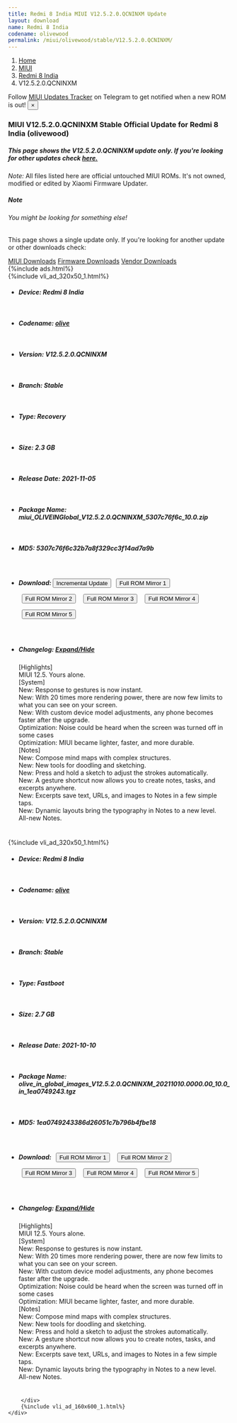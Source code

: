 ```yaml
---
title: Redmi 8 India MIUI V12.5.2.0.QCNINXM Update
layout: download
name: Redmi 8 India
codename: olivewood
permalink: /miui/olivewood/stable/V12.5.2.0.QCNINXM/
---
```

<nav aria-label="breadcrumb">
    <ol class="breadcrumb">
        <li class="breadcrumb-item"><a href="/">Home</a></li>
        <li class="breadcrumb-item"><a href="/miui/">MIUI</a></li>
        <li class="breadcrumb-item"><a href="/miui/olivewood/">Redmi 8 India</a></li>
        <li class="breadcrumb-item active" aria-current="page">V12.5.2.0.QCNINXM</li>
    </ol>
</nav>
<div class="alert alert-primary alert-dismissible fade show" role="alert">
    Follow <a href="https://t.me/MIUIUpdatesTracker" class="alert-link">MIUI Updates Tracker</a> on Telegram to get
    notified when a new ROM is out!
    <button type="button" class="close" data-dismiss="alert" aria-label="Close">
        <span aria-hidden="true">&times;</span>
    </button>
</div>
<div class="col-12 mx-auto">
    <h3 class="title bg-light p-2 rounded">MIUI V12.5.2.0.QCNINXM Stable Official Update for Redmi 8 India (olivewood)</h3>
    <h5>This page shows the V12.5.2.0.QCNINXM update only. If you're looking for other updates check
        <a href="/miui/olivewood/">here.</a></h5>
    <p><i>Note: </i>All files listed here are official untouched MIUI ROMs.
        It's not owned, modified or edited by Xiaomi Firmware Updater.</p>
    <div class="card">
        <div class="card-body">
            <h5 class="card-title">Note</h5>
            <h6 class="card-subtitle mb-2 text-muted">You might be looking for something else!</h6>
            <p class="card-text">This page shows a single update only.
                If you're looking for another update or other downloads check:</p>
            <a href="/miui/" class="card-link">MIUI Downloads</a>
            <a href="/firmware/" class="card-link">Firmware Downloads</a>
            <a href="/vendor/" class="card-link">Vendor Downloads</a>
        </div>
    </div>
    {%include ads.html%}
    <div class="row justify-content-center">
        <div class="col-10" id="downloads">
                    <div class="card card-body">
            {%include vli_ad_320x50_1.html%}
            <ul class="list-unstyled">
                <li style="padding-bottom: 10px;">
                    <h5><b>Device: </b>Redmi 8 India</h5>
                </li>
                <li style="padding-bottom: 10px;">
                    <h5><b>Codename: </b> <a href="/miui/olive/" target="_blank">olive</a> </h5>
                </li>
                <li style="padding-bottom: 10px;">
                    <h5><b>Version: </b>V12.5.2.0.QCNINXM</h5>
                </li>
                <li style="padding-bottom: 10px;">
                    <h5><b>Branch: </b>Stable</h5>
                </li>
                <li style="padding-bottom: 10px;">
                    <h5><b>Type: </b>Recovery</h5>
                </li>
                <li style="padding-bottom: 10px;">
                    <h5><b>Size: </b>2.3 GB</h5>
                </li>
                <li style="padding-bottom: 10px;">
                    <h5><b>Release Date: </b>2021-11-05</h5>
                </li>
                <li style="padding-bottom: 10px;">
                    <h5><b>Package Name: </b><span id="filename" class="text-dark">miui_OLIVEINGlobal_V12.5.2.0.QCNINXM_5307c76f6c_10.0.zip</span></h5>
                </li>
                <li style="padding-bottom: 10px;">
                    <h5><b>MD5: </b><span id="md5" class="text-muted">5307c76f6c32b7a8f329cc3f14ad7a9b</span></h5>
                </li>
                <li style="padding-bottom: 10px;">
                    <h5><b>Download: </b><button type="button" id="incremental_download" class="btn btn-warning" onclick="window.open('https://bigota.d.miui.com/V12.5.2.0.QCNINXM/miui-blockota-olive_in_global-V12.5.1.0.QCNINXM-V12.5.2.0.QCNINXM-928ab4ff55-10.0.zip', '_blank');"><i class="fa fa-download"></i> Incremental Update</button> <button type="button" id="download" class="btn btn-primary" style="margin: 7px;" onclick="window.open('https://cdn-ota.azureedge.net/V12.5.2.0.QCNINXM/miui_OLIVEINGlobal_V12.5.2.0.QCNINXM_5307c76f6c_10.0.zip', '_blank');"><i class="fa fa-download"></i> Full ROM Mirror 1</button> <button type="button" id="download" class="btn btn-primary" style="margin: 7px;" onclick="window.open('https://bn.d.miui.com/V12.5.2.0.QCNINXM/miui_OLIVEINGlobal_V12.5.2.0.QCNINXM_5307c76f6c_10.0.zip', '_blank');"><i class="fa fa-download"></i> Full ROM Mirror 2</button> <button type="button" id="download" class="btn btn-primary" style="margin: 7px;" onclick="window.open('https://ks3orig.bigota.d.miui.com/V12.5.2.0.QCNINXM/miui_OLIVEINGlobal_V12.5.2.0.QCNINXM_5307c76f6c_10.0.zip', '_blank');"><i class="fa fa-download"></i> Full ROM Mirror 3</button> <button type="button" id="download" class="btn btn-primary" style="margin: 7px;" onclick="window.open('https://airtel.bigota.d.miui.com/V12.5.2.0.QCNINXM/miui_OLIVEINGlobal_V12.5.2.0.QCNINXM_5307c76f6c_10.0.zip', '_blank');"><i class="fa fa-download"></i> Full ROM Mirror 4</button> <button type="button" id="download" class="btn btn-primary" style="margin: 7px;" onclick="window.open('https://hugeota.d.miui.com/V12.5.2.0.QCNINXM/miui_OLIVEINGlobal_V12.5.2.0.QCNINXM_5307c76f6c_10.0.zip', '_blank');"><i class="fa fa-download"></i> Full ROM Mirror 5</button></h5>
                </li>
                <li style="padding-bottom: 10px;">
                    <h5><b>Changelog: </b><a href="#olive_1_changelog" data-toggle="collapse" role="button"
                            aria-expanded="false" aria-controls="olive_1_changelog"> <i class="fa fa-arrow-down"
                                aria-hidden="true"></i> Expand/Hide</a></h5>
                    <div class="collapse" id="olive_1_changelog">
                        <p id="changelog_text">[Highlights]<br>MIUI 12.5. Yours alone.<br>[System]<br>New: Response to gestures is now instant.<br>New: With 20 times more rendering power, there are now few limits to what you can see on your screen.<br>New: With custom device model adjustments, any phone becomes faster after the upgrade.<br>Optimization: Noise could be heard when the screen was turned off in some cases<br>Optimization: MIUI became lighter, faster, and more durable.<br>[Notes]<br>New: Compose mind maps with complex structures.<br>New: New tools for doodling and sketching.<br>New: Press and hold a sketch to adjust the strokes automatically.<br>New: A gesture shortcut now allows you to create notes, tasks, and excerpts anywhere.<br>New: Excerpts save text, URLs, and images to Notes in a few simple taps.<br>New: Dynamic layouts bring the typography in Notes to a new level.<br>All-new Notes.</p>
                    </div>
                </li>
            </ul>
        </div>
        <div class="card card-body">
            {%include vli_ad_320x50_1.html%}
            <ul class="list-unstyled">
                <li style="padding-bottom: 10px;">
                    <h5><b>Device: </b>Redmi 8 India</h5>
                </li>
                <li style="padding-bottom: 10px;">
                    <h5><b>Codename: </b> <a href="/miui/olive/" target="_blank">olive</a> </h5>
                </li>
                <li style="padding-bottom: 10px;">
                    <h5><b>Version: </b>V12.5.2.0.QCNINXM</h5>
                </li>
                <li style="padding-bottom: 10px;">
                    <h5><b>Branch: </b>Stable</h5>
                </li>
                <li style="padding-bottom: 10px;">
                    <h5><b>Type: </b>Fastboot</h5>
                </li>
                <li style="padding-bottom: 10px;">
                    <h5><b>Size: </b>2.7 GB</h5>
                </li>
                <li style="padding-bottom: 10px;">
                    <h5><b>Release Date: </b>2021-10-10</h5>
                </li>
                <li style="padding-bottom: 10px;">
                    <h5><b>Package Name: </b><span id="filename" class="text-dark">olive_in_global_images_V12.5.2.0.QCNINXM_20211010.0000.00_10.0_in_1ea0749243.tgz</span></h5>
                </li>
                <li style="padding-bottom: 10px;">
                    <h5><b>MD5: </b><span id="md5" class="text-muted">1ea0749243386d26051c7b796b4fbe18</span></h5>
                </li>
                <li style="padding-bottom: 10px;">
                    <h5><b>Download: </b> <button type="button" id="download" class="btn btn-primary" style="margin: 7px;" onclick="window.open('https://cdn-ota.azureedge.net/V12.5.2.0.QCNINXM/olive_in_global_images_V12.5.2.0.QCNINXM_20211010.0000.00_10.0_in_1ea0749243.tgz', '_blank');"><i class="fa fa-download"></i> Full ROM Mirror 1</button> <button type="button" id="download" class="btn btn-primary" style="margin: 7px;" onclick="window.open('https://bn.d.miui.com/V12.5.2.0.QCNINXM/olive_in_global_images_V12.5.2.0.QCNINXM_20211010.0000.00_10.0_in_1ea0749243.tgz', '_blank');"><i class="fa fa-download"></i> Full ROM Mirror 2</button> <button type="button" id="download" class="btn btn-primary" style="margin: 7px;" onclick="window.open('https://ks3orig.bigota.d.miui.com/V12.5.2.0.QCNINXM/olive_in_global_images_V12.5.2.0.QCNINXM_20211010.0000.00_10.0_in_1ea0749243.tgz', '_blank');"><i class="fa fa-download"></i> Full ROM Mirror 3</button> <button type="button" id="download" class="btn btn-primary" style="margin: 7px;" onclick="window.open('https://airtel.bigota.d.miui.com/V12.5.2.0.QCNINXM/olive_in_global_images_V12.5.2.0.QCNINXM_20211010.0000.00_10.0_in_1ea0749243.tgz', '_blank');"><i class="fa fa-download"></i> Full ROM Mirror 4</button> <button type="button" id="download" class="btn btn-primary" style="margin: 7px;" onclick="window.open('https://hugeota.d.miui.com/V12.5.2.0.QCNINXM/olive_in_global_images_V12.5.2.0.QCNINXM_20211010.0000.00_10.0_in_1ea0749243.tgz', '_blank');"><i class="fa fa-download"></i> Full ROM Mirror 5</button></h5>
                </li>
                <li style="padding-bottom: 10px;">
                    <h5><b>Changelog: </b><a href="#olive_2_changelog" data-toggle="collapse" role="button"
                            aria-expanded="false" aria-controls="olive_2_changelog"> <i class="fa fa-arrow-down"
                                aria-hidden="true"></i> Expand/Hide</a></h5>
                    <div class="collapse" id="olive_2_changelog">
                        <p id="changelog_text">[Highlights]<br>MIUI 12.5. Yours alone.<br>[System]<br>New: Response to gestures is now instant.<br>New: With 20 times more rendering power, there are now few limits to what you can see on your screen.<br>New: With custom device model adjustments, any phone becomes faster after the upgrade.<br>Optimization: Noise could be heard when the screen was turned off in some cases<br>Optimization: MIUI became lighter, faster, and more durable.<br>[Notes]<br>New: Compose mind maps with complex structures.<br>New: New tools for doodling and sketching.<br>New: Press and hold a sketch to adjust the strokes automatically.<br>New: A gesture shortcut now allows you to create notes, tasks, and excerpts anywhere.<br>New: Excerpts save text, URLs, and images to Notes in a few simple taps.<br>New: Dynamic layouts bring the typography in Notes to a new level.<br>All-new Notes.</p>
                    </div>
                </li>
            </ul>
        </div>

        </div>
        {%include vli_ad_160x600_1.html%}
    </div>
</div>
